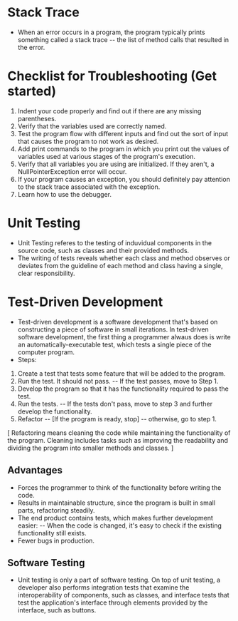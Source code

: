 # Stack Trace
* When an error occurs in a program, the program typically prints something called a stack trace -- the list of method calls that resulted in the error.

# Checklist for Troubleshooting (Get started)
1. Indent your code properly and find out if there are any missing parentheses.
2. Verify that the variables used are correctly named.
3. Test the program flow with different inputs and find out the sort of input that causes the program to not work as desired.
4. Add print commands to the program in which you print out the values of variables used at various stages of the program's execution.
5. Verify that all variables you are using are initialized. If they aren't, a NullPointerException error will occur.
6. If your program causes an exception, you should definitely pay attention to the stack trace associated with the exception.
7. Learn how to use the debugger.

# Unit Testing
* Unit Testing referes to the testing of induvidual components in the source code, such as classes and their provided methods.
* The writing of tests reveals whether each class and method observes or deviates from the guideline of each method and class having a single, clear responsibility.

# Test-Driven Development
* Test-driven development is a software development that's based on constructing a piece of software in small iterations. In test-driven software development, the first thing a programmer alwaus does is write an automatically-executable test, which tests a single piece of the computer program.
* Steps:
1. Create a test that tests some feature that will be added to the program.
2. Run the test. It should not pass. -- If the test passes, move to Step 1.
3. Develop the program so that it has the functionality required to pass the test.
4. Run the tests. -- If the tests don't pass, move to step 3 and further develop the functionality.
5. Refactor -- [If the program is ready, stop] -- otherwise, go to step 1.

[ Refactoring means cleaning the code while maintaining the functionality of the program. Cleaning includes tasks such as improving the readability and dividing the program into smaller methods and classes. ]

## Advantages
* Forces the programmer to think of the functionality before writing the code.
* Results in maintainable structure, since the program is built in small parts, refactoring steadily.
* The end product contains tests, which makes further development easier:
-- When the code is changed, it's easy to check if the existing functionality still exists.
* Fewer bugs in production.

## Software Testing
* Unit testing is only a part of software testing. On top of unit testing, a developer also performs integration tests that examine the interoperability of components, such as classes, and interface tests that test the application's interface through elements provided by the interface, such as buttons.
